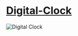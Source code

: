 # [Digital-Clock](https://github.com/magicickey/Digital-Clock)
  
![Digital Clock](https://user-images.githubusercontent.com/53931942/123280100-1c960780-d526-11eb-86a3-acc052ee39f9.jpg)
